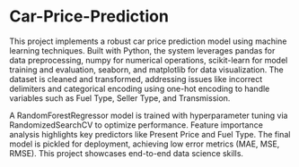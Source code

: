 # Car-Price-Prediction

This project implements a robust car price prediction model using machine learning techniques. Built with Python, the system leverages pandas for data preprocessing, numpy for numerical operations, scikit-learn for model training and evaluation, seaborn, and matplotlib for data visualization. The dataset is cleaned and transformed, addressing issues like incorrect delimiters and categorical encoding using one-hot encoding to handle variables such as Fuel Type, Seller Type, and Transmission.

A RandomForestRegressor model is trained with hyperparameter tuning via RandomizedSearchCV to optimize performance. Feature importance analysis highlights key predictors like Present Price and Fuel Type. The final model is pickled for deployment, achieving low error metrics (MAE, MSE, RMSE). This project showcases end-to-end data science skills.

